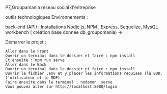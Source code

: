 P7_Groupamania réseau social d'entreprise

outils technologiques 
Environnements : 

back-end (API) : Installations Nodje.js, NPM , Express, Sequelize, 
 MysQL workbench ( création base donnée db_groupomania) => 
 
    

Démarrer le projet :

    Aller dans le Front
    Ouvrir un terminal dans le dossier et faire : npm install
    Et ensuite : npm run serve
    Aller dans le Back
    Ouvrir un terminal dans le dossier et faire : npm install
    Ouvrir le fichier .env et y placer les informations requises (la BDD, l'utilisateur et le MDP)
    Faire ensuite dans le terminal : nodemon  serve
    Vous pouvez aller sur http://localhost:8080/login
